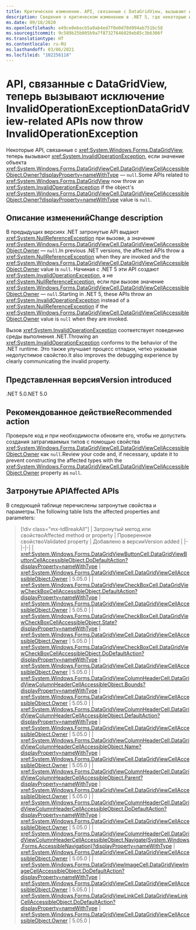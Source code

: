 ```yaml
---
title: Критическое изменение. API, связанные с DataGridView, вызывают исключение InvalidOperationException
description: Сведения о критическом изменении в .NET 5, где некоторые интерфейсы API, связанные с DataGridView, вызовут исключение, если значение DataGridViewCellAccessibleObject.Owner объекта равно NULL.
ms.date: 09/18/2020
ms.openlocfilehash: e49ce0ebecb5a9ab4ed7f0e0d70d994ab751bc58
ms.sourcegitcommit: 9c589b25b005b9a7f87327646020eb85c3b6306f
ms.translationtype: HT
ms.contentlocale: ru-RU
ms.lasthandoff: 03/06/2021
ms.locfileid: "102256118"
---
```

# <a name="datagridview-related-apis-now-throw-invalidoperationexception"></a><span data-ttu-id="ea593-103">API, связанные с DataGridView, теперь вызывают исключение InvalidOperationException</span><span class="sxs-lookup"><span data-stu-id="ea593-103">DataGridView-related APIs now throw InvalidOperationException</span></span>

<span data-ttu-id="ea593-104">Некоторые API, связанные с <xref:System.Windows.Forms.DataGridView>, теперь вызывают <xref:System.InvalidOperationException>, если значение объекта <xref:System.Windows.Forms.DataGridViewCell.DataGridViewCellAccessibleObject.Owner?displayProperty=nameWithType> — `null`.</span><span class="sxs-lookup"><span data-stu-id="ea593-104">Some APIs related to <xref:System.Windows.Forms.DataGridView> now throw an <xref:System.InvalidOperationException> if the object's <xref:System.Windows.Forms.DataGridViewCell.DataGridViewCellAccessibleObject.Owner?displayProperty=nameWithType> value is `null`.</span></span>

## <a name="change-description"></a><span data-ttu-id="ea593-105">Описание изменений</span><span class="sxs-lookup"><span data-stu-id="ea593-105">Change description</span></span>

<span data-ttu-id="ea593-106">В предыдущих версиях .NET затронутые API выдают <xref:System.NullReferenceException> при вызове, а значение <xref:System.Windows.Forms.DataGridViewCell.DataGridViewCellAccessibleObject.Owner> — `null`.</span><span class="sxs-lookup"><span data-stu-id="ea593-106">In previous .NET versions, the affected APIs throw a <xref:System.NullReferenceException> when they are invoked and the <xref:System.Windows.Forms.DataGridViewCell.DataGridViewCellAccessibleObject.Owner> value is `null`.</span></span> <span data-ttu-id="ea593-107">Начиная с .NET 5 эти API создают <xref:System.InvalidOperationException>, а не <xref:System.NullReferenceException>, если при вызове значение <xref:System.Windows.Forms.DataGridViewCell.DataGridViewCellAccessibleObject.Owner> — `null`.</span><span class="sxs-lookup"><span data-stu-id="ea593-107">Starting in .NET 5, these APIs throw an <xref:System.InvalidOperationException> instead of a <xref:System.NullReferenceException> if the <xref:System.Windows.Forms.DataGridViewCell.DataGridViewCellAccessibleObject.Owner> value is `null` when they are invoked.</span></span>

<span data-ttu-id="ea593-108">Вызов <xref:System.InvalidOperationException> соответствует поведению среды выполнения .NET.</span><span class="sxs-lookup"><span data-stu-id="ea593-108">Throwing an <xref:System.InvalidOperationException> conforms to the behavior of the .NET runtime.</span></span> <span data-ttu-id="ea593-109">Это также улучшает процесс отладки, четко указывая недопустимое свойство.</span><span class="sxs-lookup"><span data-stu-id="ea593-109">It also improves the debugging experience by clearly communicating the invalid property.</span></span>

## <a name="version-introduced"></a><span data-ttu-id="ea593-110">Представленная версия</span><span class="sxs-lookup"><span data-stu-id="ea593-110">Version introduced</span></span>

<span data-ttu-id="ea593-111">.NET 5.0</span><span class="sxs-lookup"><span data-stu-id="ea593-111">.NET 5.0</span></span>

## <a name="recommended-action"></a><span data-ttu-id="ea593-112">Рекомендованное действие</span><span class="sxs-lookup"><span data-stu-id="ea593-112">Recommended action</span></span>

<span data-ttu-id="ea593-113">Проверьте код и при необходимости обновите его, чтобы не допустить создания затрагиваемых типов с помощью свойства <xref:System.Windows.Forms.DataGridViewCell.DataGridViewCellAccessibleObject.Owner> как `null`.</span><span class="sxs-lookup"><span data-stu-id="ea593-113">Review your code and, if necessary, update it to prevent constructing the affected types with the <xref:System.Windows.Forms.DataGridViewCell.DataGridViewCellAccessibleObject.Owner> property as `null`.</span></span>

## <a name="affected-apis"></a><span data-ttu-id="ea593-114">Затронутые API</span><span class="sxs-lookup"><span data-stu-id="ea593-114">Affected APIs</span></span>

<span data-ttu-id="ea593-115">В следующей таблице перечислены затронутые свойства и параметры.</span><span class="sxs-lookup"><span data-stu-id="ea593-115">The following table lists the affected properties and parameters:</span></span>

> [!div class="mx-tdBreakAll"]
> | <span data-ttu-id="ea593-116">Затронутый метод или свойство</span><span class="sxs-lookup"><span data-stu-id="ea593-116">Affected method or property</span></span> | <span data-ttu-id="ea593-117">Проверенное свойство</span><span class="sxs-lookup"><span data-stu-id="ea593-117">Validated property</span></span> | <span data-ttu-id="ea593-118">Добавлено в версии</span><span class="sxs-lookup"><span data-stu-id="ea593-118">Version added</span></span> |
> |-|-|-|
> | <xref:System.Windows.Forms.DataGridViewButtonCell.DataGridViewButtonCellAccessibleObject.DoDefaultAction?displayProperty=nameWithType> | <xref:System.Windows.Forms.DataGridViewCell.DataGridViewCellAccessibleObject.Owner> | <span data-ttu-id="ea593-119">5.0</span><span class="sxs-lookup"><span data-stu-id="ea593-119">5.0</span></span> |
> | <xref:System.Windows.Forms.DataGridViewCheckBoxCell.DataGridViewCheckBoxCellAccessibleObject.DefaultAction?displayProperty=nameWithType> | <xref:System.Windows.Forms.DataGridViewCell.DataGridViewCellAccessibleObject.Owner> | <span data-ttu-id="ea593-120">5.0</span><span class="sxs-lookup"><span data-stu-id="ea593-120">5.0</span></span> |
> | <xref:System.Windows.Forms.DataGridViewCheckBoxCell.DataGridViewCheckBoxCellAccessibleObject.State?displayProperty=nameWithType> | <xref:System.Windows.Forms.DataGridViewCell.DataGridViewCellAccessibleObject.Owner> | <span data-ttu-id="ea593-121">5.0</span><span class="sxs-lookup"><span data-stu-id="ea593-121">5.0</span></span> |
> | <xref:System.Windows.Forms.DataGridViewCheckBoxCell.DataGridViewCheckBoxCellAccessibleObject.DoDefaultAction?displayProperty=nameWithType> | <xref:System.Windows.Forms.DataGridViewCell.DataGridViewCellAccessibleObject.Owner> | <span data-ttu-id="ea593-122">5.0</span><span class="sxs-lookup"><span data-stu-id="ea593-122">5.0</span></span> |
> | <xref:System.Windows.Forms.DataGridViewColumnHeaderCell.DataGridViewColumnHeaderCellAccessibleObject.Bounds?displayProperty=nameWithType> | <xref:System.Windows.Forms.DataGridViewCell.DataGridViewCellAccessibleObject.Owner> | <span data-ttu-id="ea593-123">5.0</span><span class="sxs-lookup"><span data-stu-id="ea593-123">5.0</span></span> |
> | <xref:System.Windows.Forms.DataGridViewColumnHeaderCell.DataGridViewColumnHeaderCellAccessibleObject.DefaultAction?displayProperty=nameWithType> | <xref:System.Windows.Forms.DataGridViewCell.DataGridViewCellAccessibleObject.Owner> | <span data-ttu-id="ea593-124">5.0</span><span class="sxs-lookup"><span data-stu-id="ea593-124">5.0</span></span> |
> | <xref:System.Windows.Forms.DataGridViewColumnHeaderCell.DataGridViewColumnHeaderCellAccessibleObject.Name?displayProperty=nameWithType> | <xref:System.Windows.Forms.DataGridViewCell.DataGridViewCellAccessibleObject.Owner> | <span data-ttu-id="ea593-125">5.0</span><span class="sxs-lookup"><span data-stu-id="ea593-125">5.0</span></span> |
> | <xref:System.Windows.Forms.DataGridViewColumnHeaderCell.DataGridViewColumnHeaderCellAccessibleObject.Parent?displayProperty=nameWithType> | <xref:System.Windows.Forms.DataGridViewCell.DataGridViewCellAccessibleObject.Owner> | <span data-ttu-id="ea593-126">5.0</span><span class="sxs-lookup"><span data-stu-id="ea593-126">5.0</span></span> |
> | <xref:System.Windows.Forms.DataGridViewColumnHeaderCell.DataGridViewColumnHeaderCellAccessibleObject.DoDefaultAction?displayProperty=nameWithType> | <xref:System.Windows.Forms.DataGridViewCell.DataGridViewCellAccessibleObject.Owner> | <span data-ttu-id="ea593-127">5.0</span><span class="sxs-lookup"><span data-stu-id="ea593-127">5.0</span></span> |
> | <xref:System.Windows.Forms.DataGridViewColumnHeaderCell.DataGridViewColumnHeaderCellAccessibleObject.Navigate(System.Windows.Forms.AccessibleNavigation)?displayProperty=nameWithType> | <xref:System.Windows.Forms.DataGridViewCell.DataGridViewCellAccessibleObject.Owner> | <span data-ttu-id="ea593-128">5.0</span><span class="sxs-lookup"><span data-stu-id="ea593-128">5.0</span></span> |
> | <xref:System.Windows.Forms.DataGridViewImageCell.DataGridViewImageCellAccessibleObject.DoDefaultAction?displayProperty=nameWithType> | <xref:System.Windows.Forms.DataGridViewCell.DataGridViewCellAccessibleObject.Owner> | <span data-ttu-id="ea593-129">5.0</span><span class="sxs-lookup"><span data-stu-id="ea593-129">5.0</span></span> |
> | <xref:System.Windows.Forms.DataGridViewLinkCell.DataGridViewLinkCellAccessibleObject.DoDefaultAction?displayProperty=nameWithType> | <xref:System.Windows.Forms.DataGridViewCell.DataGridViewCellAccessibleObject.Owner> | <span data-ttu-id="ea593-130">5.0</span><span class="sxs-lookup"><span data-stu-id="ea593-130">5.0</span></span> |

<!--

### Affected APIs

- `M:System.Windows.Forms.DataGridViewButtonCell.DataGridViewButtonCellAccessibleObject.DoDefaultAction`
- `P:System.Windows.Forms.DataGridViewCheckBoxCell.DataGridViewCheckBoxCellAccessibleObject.DefaultAction`
- `P:System.Windows.Forms.DataGridViewCheckBoxCell.DataGridViewCheckBoxCellAccessibleObject.State`
- `M:System.Windows.Forms.DataGridViewCheckBoxCell.DataGridViewCheckBoxCellAccessibleObject.DoDefaultAction`
- `P:System.Windows.Forms.DataGridViewColumnHeaderCell.DataGridViewColumnHeaderCellAccessibleObject.Bounds`
- `P:System.Windows.Forms.DataGridViewColumnHeaderCell.DataGridViewColumnHeaderCellAccessibleObject.DefaultAction`
- `P:System.Windows.Forms.DataGridViewColumnHeaderCell.DataGridViewColumnHeaderCellAccessibleObject.Name`
- `P:System.Windows.Forms.DataGridViewColumnHeaderCell.DataGridViewColumnHeaderCellAccessibleObject.Parent`
- `M:System.Windows.Forms.DataGridViewColumnHeaderCell.DataGridViewColumnHeaderCellAccessibleObject.DoDefaultAction`
- `M:System.Windows.Forms.DataGridViewColumnHeaderCell.DataGridViewColumnHeaderCellAccessibleObject.Navigate(System.Windows.Forms.AccessibleNavigation)`
- `M:System.Windows.Forms.DataGridViewImageCell.DataGridViewImageCellAccessibleObject.DoDefaultAction`
- `M:System.Windows.Forms.DataGridViewLinkCell.DataGridViewLinkCellAccessibleObject.DoDefaultAction`

### Category

Windows Forms

-->
